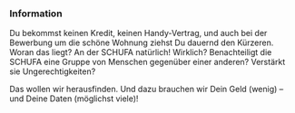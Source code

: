 ### Information

Du bekommst keinen Kredit, keinen Handy-Vertrag, und auch bei der Bewerbung um die schöne Wohnung ziehst Du dauernd den Kürzeren. Woran das liegt? An der SCHUFA natürlich! Wirklich? Benachteiligt die SCHUFA eine Gruppe von Menschen gegenüber einer anderen? Verstärkt sie Ungerechtigkeiten?

Das wollen wir herausfinden. Und dazu brauchen wir Dein Geld (wenig) – und Deine Daten (möglichst viele)!
